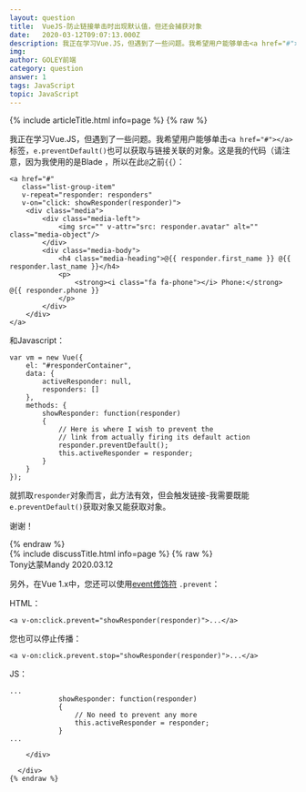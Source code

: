 ```yaml
---
layout: question
title:  VueJS-防止链接单击时出现默认值，但还会捕获对象
date:   2020-03-12T09:07:13.000Z
description: 我正在学习Vue.JS，但遇到了一些问题。我希望用户能够单击<a href="#"></a>标签，e.preventDefault()也可以获取与链接关联...
img: 
author: GOLEY前端
category: question
answer: 1
tags: JavaScript
topic: JavaScript
---
```

<div class="article-root">
  <div class="article">
    {% include articleTitle.html info=page %}
    {% raw %}
    <div class="article-content"><p><font style="vertical-align: inherit;"><font style="vertical-align: inherit;">我正在学习Vue.JS，但遇到了一些问题。</font><font style="vertical-align: inherit;">我希望用户能够单击</font></font><code>&lt;a href="#"&gt;&lt;/a&gt;</code><font style="vertical-align: inherit;"><font style="vertical-align: inherit;">标签，</font></font><code>e.preventDefault()</code><font style="vertical-align: inherit;"><font style="vertical-align: inherit;">也可以获取与链接关联的对象。</font><font style="vertical-align: inherit;">这是我的代码（请注意，</font><font style="vertical-align: inherit;">因为我使用的是Blade </font><font style="vertical-align: inherit;">，所以在此</font></font><code>@</code><font style="vertical-align: inherit;"><font style="vertical-align: inherit;">之前</font></font><code>{{</code><font style="vertical-align: inherit;"><font style="vertical-align: inherit;">）：</font></font></p>

<pre><code>&lt;a href="#"<font></font>
   class="list-group-item"<font></font>
   v-repeat="responder: responders"<font></font>
   v-on="click: showResponder(responder)"&gt;<font></font>
    &lt;div class="media"&gt;<font></font>
        &lt;div class="media-left"&gt;<font></font>
            &lt;img src="" v-attr="src: responder.avatar" alt="" class="media-object"/&gt;<font></font>
        &lt;/div&gt;<font></font>
        &lt;div class="media-body"&gt;<font></font>
            &lt;h4 class="media-heading"&gt;@{{ responder.first_name }} @{{ responder.last_name }}&lt;/h4&gt;<font></font>
            &lt;p&gt;<font></font>
                &lt;strong&gt;&lt;i class="fa fa-phone"&gt;&lt;/i&gt; Phone:&lt;/strong&gt; @{{ responder.phone }}<font></font>
            &lt;/p&gt;<font></font>
        &lt;/div&gt;<font></font>
    &lt;/div&gt;<font></font>
&lt;/a&gt;<font></font>
</code></pre>

<p><font style="vertical-align: inherit;"><font style="vertical-align: inherit;">和Javascript：</font></font></p>

<pre><code>var vm = new Vue({<font></font>
    el: "#responderContainer",<font></font>
    data: {<font></font>
        activeResponder: null,<font></font>
        responders: []<font></font>
    },<font></font>
    methods: {<font></font>
        showResponder: function(responder)<font></font>
        {<font></font>
            // Here is where I wish to prevent the <font></font>
            // link from actually firing its default action<font></font>
            responder.preventDefault();<font></font>
            this.activeResponder = responder;<font></font>
        }<font></font>
    }<font></font>
});<font></font>
</code></pre>

<p><font style="vertical-align: inherit;"><font style="vertical-align: inherit;">就抓取</font></font><code>responder</code><font style="vertical-align: inherit;"><font style="vertical-align: inherit;">对象</font><font style="vertical-align: inherit;">而言，此方法有效，</font><font style="vertical-align: inherit;">但会触发链接-我需要既能</font></font><code>e.preventDefault()</code><font style="vertical-align: inherit;"><font style="vertical-align: inherit;">获取对象</font><font style="vertical-align: inherit;">又能</font><font style="vertical-align: inherit;">获取对象。</font></font></p>

<p><font style="vertical-align: inherit;"><font style="vertical-align: inherit;">谢谢！</font></font></p></div>
    {% endraw %}
  </div>

  <div class="discuss-wrapper">
    {% include discussTitle.html info=page %}
    {% raw %}
    <div class="discuss-item">
        <div class="discuss-parent">
          <div class="discuss-meta">
            <span class="discuss-user">Tony达蒙Mandy</span>
            <span class="discuss-time">2020.03.12</span>
          </div>
          <div class="discuss-comment"><p><font style="vertical-align: inherit;"><font style="vertical-align: inherit;">另外，在Vue 1.x中，您还可以使用</font></font><a href="https://vuejs.org/guide/events.html#Event-Modifiers" rel="noreferrer"><font style="vertical-align: inherit;"><font style="vertical-align: inherit;">event修饰符</font></font></a> <code>.prevent</code><font style="vertical-align: inherit;"><font style="vertical-align: inherit;">：</font></font></p>

<p><font style="vertical-align: inherit;"><font style="vertical-align: inherit;">HTML：</font></font></p>

<pre><code>&lt;a v-on:click.prevent="showResponder(responder)"&gt;...&lt;/a&gt;
</code></pre>

<p><font style="vertical-align: inherit;"><font style="vertical-align: inherit;">您也可以停止传播：</font></font></p>

<pre><code>&lt;a v-on:click.prevent.stop="showResponder(responder)"&gt;...&lt;/a&gt;
</code></pre>

<p><font style="vertical-align: inherit;"><font style="vertical-align: inherit;">JS：</font></font></p>

<pre><code>...<font></font>
            showResponder: function(responder)<font></font>
            {<font></font>
                // No need to prevent any more<font></font>
                this.activeResponder = responder;<font></font>
            }<font></font>
...<font></font>
</code></pre></div>
        </div>
        
      </div>
    {% endraw %}
  </div>
<div>
